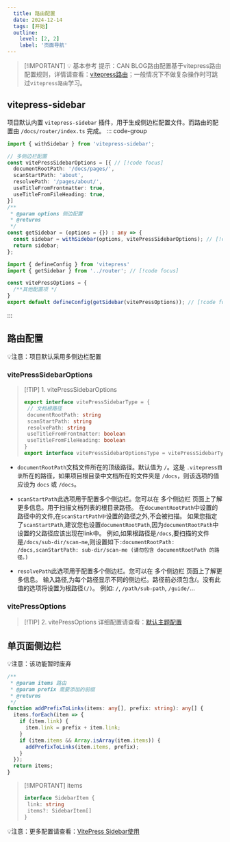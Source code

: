 ```yaml
---
  title: 路由配置
  date: 2024-12-14
  tags: [开始]
  outline: 
    level: [2, 2]
    label: '页面导航'
---
```

<script setup>
  import ActionComVue from '../../../components/action/index.vue'
</script>
>[!IMPORTANT] 💡 基本参考
>提示：CAN BLOG路由配置基于vitepress路由配置规则，详情请查看：<a href="https://vitepress.dev/zh/guide/routing" target="_blank">vitepress路由</a>；一般情况下不做复杂操作时可跳过`vitepress路由`学习。

## vitepress-sidebar

项目默认内置 `vitepress-sidebar` 插件，用于生成侧边栏配置文件。而路由的配置由 `/docs/router/index.ts` 完成。
::: code-group
```ts [/docs/router/index.ts]
import { withSidebar } from 'vitepress-sidebar';

// 多侧边栏配置
const vitePressSidebarOptions = [{ // [!code focus]
  documentRootPath: '/docs/pages/',
  scanStartPath: 'about',
  resolvePath: '/pages/about/',
  useTitleFromFrontmatter: true,
  useTitleFromFileHeading: true,
}]
/**
 * @param options 侧边配置
 * @returns 
 */
const getSidebar = (options = {}) : any => {  
  const sidebar = withSidebar(options, vitePressSidebarOptions); // [!code focus]
  return sidebar;
};
```

```ts [/docs/.vitepress/config.mts']
import { defineConfig } from 'vitepress'
import { getSidebar } from '../router'; // [!code focus]

const vitePressOptions = {
  /**其他配置项 */
}
export default defineConfig(getSidebar(vitePressOptions)); // [!code focus]
```
:::

## 路由配置
<ActionComVue type="success">
  💡注意：项目默认采用多侧边栏配置
</ActionComVue>

### vitePressSidebarOptions
>[!TIP] 1. vitePressSidebarOptions 
>```ts
>export interface vitePressSidebarType = {
>  // 文档根路径    
>  documentRootPath: string
>  scanStartPath: string
>  resolvePath: string
>  useTitleFromFrontmatter: boolean
>  useTitleFromFileHeading: boolean
>}  
>export interface vitePressSidebarOptionsType = vitePressSidebarType[]
>```

- `documentRootPath`文档文件所在的顶级路径。默认值为 `/`。这是 `.vitepress目录`所在的路径，如果项目根目录中文档所在的文件夹是 `/docs`，则该选项的值应设为 `docs` 或 `/docs`。

- `scanStartPath`此选项用于配置多个侧边栏。您可以在 多个侧边栏 页面上了解更多信息。用于扫描文档列表的根目录路径。
在`documentRootPath`中设置的路径中的文件,在`scanStartPath中`设置的路径之外,不会被扫描。
如果您指定了`scanStartPath`,建议您也设置`documentRootPath`,因为`documentRootPath`中设置的父路径应该出现在link中。
例如,如果根路径是`/docs`,要扫描的文件是`/docs/sub-dir/scan-me`,则设置如下`:documentRootPath: /docs,scanStartPath: sub-dir/scan-me (请勿包含 documentRootPath 的路径。)`

- `resolvePath`此选项用于配置多个侧边栏。您可以在 多个侧边栏 页面上了解更多信息。
输入路径,为每个路径显示不同的侧边栏。路径前必须包含/。没有此值的选项将设置为根路径`(/)`。
例如: `/`, `/path/sub-path`, `/guide/`...

### vitePressOptions
>[!TIP] 2. vitePressOptions
>详细配置请查看：[默认主题配置](https://vitepress.dev/zh/reference/default-theme-config)

## 单页面侧边栏

<ActionComVue type="danger">
  💡注意：该功能暂时废弃
</ActionComVue>

```ts
/**
 * @param items 路由
 * @param prefix 需要添加的前缀
 * @returns 
 */
function addPrefixToLinks(items: any[], prefix: string): any[] {
  items.forEach(item => {
    if (item.link) {
      item.link = prefix + item.link;
    }
    if (item.items && Array.isArray(item.items)) {
      addPrefixToLinks(item.items, prefix);
    }
  });
  return items;
}
```
>[!IMPORTANT] items
>```ts
>interface SidebarItem {
>  link: string
>  items?: SidebarItem[]
>}

<ActionComVue type="info">
  💡注意：更多配置请查看：<a href="https://vitepress-sidebar.cdget.com/zhHans/guide/getting-started" target="_blank">VitePress Sidebar使用</a>
</ActionComVue>



